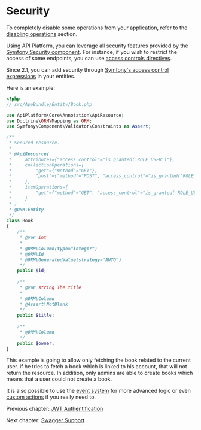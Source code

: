 # Security

To completely disable some operations from your application, refer to the [disabling operations](operations.md#enabling-and-disabling-operations)
section.

Using API Platform, you can leverage all security features provided by the [Symfony Security component](http://symfony.com/doc/current/book/security.html).
For instance, if you wish to restrict the access of some endpoints, you can use [access controls directives](http://symfony.com/doc/current/book/security.html#securing-url-patterns-access-control).

Since 2.1, you can add security through [Symfony's access control expressions](https://symfony.com/doc/current/expressions.html#security-complex-access-controls-with-expressions) in your entities.

Here is an example:

```php
<?php
// src/AppBundle/Entity/Book.php

use ApiPlatform\Core\Annotation\ApiResource;
use Doctrine\ORM\Mapping as ORM;
use Symfony\Component\Validator\Constraints as Assert;

/**
 * Secured resource.
 *
 * @ApiResource(
 *     attributes={"access_control"="is_granted('ROLE_USER')"},
 *     collectionOperations={
 *         "get"={"method"="GET"},
 *         "post"={"method"="POST", "access_control"="is_granted('ROLE_ADMIN')"}
 *     },
 *     itemOperations={
 *         "get"={"method"="GET", "access_control"="is_granted('ROLE_USER') and object.owner == user"}
 *     }
 * )
 * @ORM\Entity
 */
class Book
{
    /**
     * @var int
     *
     * @ORM\Column(type="integer")
     * @ORM\Id
     * @ORM\GeneratedValue(strategy="AUTO")
     */
    public $id;
    
    /**
     * @var string The title
     *
     * @ORM\Column
     * @Assert\NotBlank
     */
    public $title;
    
    /**
     * @ORM\Column
     */
    public $owner;
}
```

This example is going to allow only fetching the book related to the current user. if he tries to fetch a book which is
linked to his account, that will not return the resource. In addition, only admins are able to create books which means
that a user could not create a book.

It is also possible to use the [event system](events.md) for more advanced logic or even [custom actions](operations.md#creating-custom-operations-and-controllers)
if you really need to.

Previous chapter: [JWT Authentification](core/jwt.md)

Next chapter: [Swagger Support](core/swagger.md)
